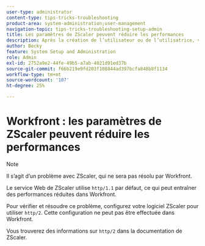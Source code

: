 ```yaml
---
user-type: administrator
content-type: tips-tricks-troubleshooting
product-area: system-administration;user-management
navigation-topic: tips-tricks-troubleshooting-setup-admin
title: Les paramètres de ZScaler peuvent réduire les performances
description: Après la création de l’utilisateur ou de l’utilisatrice, vous pouvez modifier l’utilisateur ou l’utilisatrice et activer l’option « Autoriser uniquement l’authentification SAML 2.0 » afin que son utilisateur ou utilisatrice et son mot de passe soient contrôlés par le système SAML. Lorsque cette option est activée, l’utilisateur n’est autorisé à se connecter que par SAML.
author: Becky
feature: System Setup and Administration
role: Admin
exl-id: 2752a9e2-44fe-49b5-a7ab-4021d91ed37b
source-git-commit: f66b219e9fd203f108844ad397bcfa848b8f1134
workflow-type: tm+mt
source-wordcount: '107'
ht-degree: 25%

---
```


# Workfront : les paramètres de ZScaler peuvent réduire les performances

>[!NOTE]
>
>Il s’agit d’un problème avec ZScaler, qui ne sera pas résolu par Workfront.

Le service Web de ZScaler utilise `http/1.1` par défaut, ce qui peut entraîner des performances réduites dans Workfront.

Pour vérifier et résoudre ce problème, configurez votre logiciel ZScaler pour utiliser `http/2`. Cette configuration ne peut pas être effectuée dans Workfront.

Vous trouverez des informations sur `http/2` dans la documentation de ZScaler.
